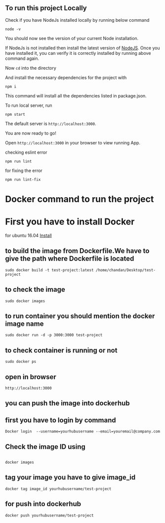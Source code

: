 ## To run this project Locally


Check if you have NodeJs installed locally by running below command

```
node -v
```

You should now see the version of your current Node installation.

If NodeJs is not installed then install the latest version of [NodeJS](https://nodejs.org). Once you have installed it, you can verify it is correctly installed by running above command again.

Now `cd` into the directory

And install the necessary dependencies for the project with

```
npm i
```

This command will install all the dependencies listed in package.json.

To run local server, run

```
npm start
```
The default server is `http://localhost:3000`.

You are now ready to go!

Open `http://localhost:3000` in your browser to view running App.

checking eslint error

```
npm run lint

```
for fixing the error

```
npm run lint-fix

```





# Docker command to run the project

# First you have to install Docker 
for ubuntu 16.04 [Install](https://www.digitalocean.com/community/tutorials/how-to-install-and-use-docker-on-ubuntu-16-04)

## to build the image from Dockerfile.We have to give the path where Dockerfile is located

```
sudo docker build -t test-project:latest /home/chandan/Desktop/test-project
```
## to check  the image 
```
sudo docker images
``` 

## to run container you should mention the docker image name
```
sudo docker run -d -p 3000:3000 test-project  

```
## to check container is running or not

```
sudo docker ps

```
## open in browser

```
http://localhost:3000

```

## you can push the image into dockerhub

## first you have to login by command

```
Docker login  --username=yourhubusername --email=youremail@company.com

```

## Check the image ID using

```

docker images

```

## tag your image  you have to give image_id

```
docker tag image_id yourhubusername/test-project

```


## for push into dockerhub

```
docker push yourhubusername/test-project

```
